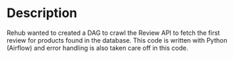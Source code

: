 # Description
Rehub wanted to created a DAG to crawl the Review API to fetch the first review for products found in the database. This code is written with Python (Airflow) and error handling is also taken care off in this code.
